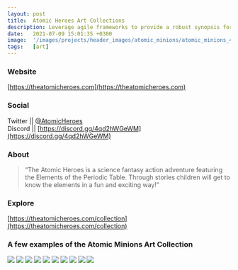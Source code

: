 ```yaml
---
layout: post
title:  Atomic Heroes Art Collections
description: Leverage agile frameworks to provide a robust synopsis for high level overviews. Iterative a...
date:   2021-07-09 15:01:35 +0300
image:  '/images/projects/header_images/atomic_minions/atomic_minions_4.gif'
tags:   [art]
---
```

### Website
[https://theatomicheroes.com](https://theatomicheroes.com)

### Social
Twitter || [@AtomicHeroes](https://twitter.com/AtomicHeroes)  
Discord || [https://discord.gg/4qd2hWGeWM](https://discord.gg/4qd2hWGeWM)

### About
> “The Atomic Heroes is a science fantasy action adventure featuring the Elements of the Periodic Table. Through stories children will get to know the elements in a fun and exciting way!”

### Explore
[https://theatomicheroes.com/collection](https://theatomicheroes.com/collection) 

### A few examples of the Atomic Minions Art Collection

<div class="gallery" data-columns="3">
	<img src="/images/projects/atomic_minions/1.png">
	<img src="/images/projects/atomic_minions/2.png">
	<img src="/images/projects/atomic_minions/3.png">
	<img src="/images/projects/atomic_minions/4.png">
	<img src="/images/projects/atomic_minions/5.png">
	<img src="/images/projects/atomic_minions/6.png">
	<img src="/images/projects/atomic_minions/7.png">
	<img src="/images/projects/atomic_minions/8.png">
	<img src="/images/projects/atomic_minions/9.png">
	<img src="/images/projects/atomic_minions/10.png">
</div>

